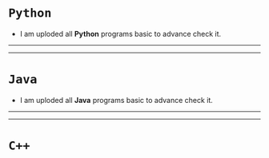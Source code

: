 # `Python`
- I am uploded all **Python** programs basic to advance check it.
***
---
# `Java`
- I am uploded all **Java** programs basic to advance check it.
***
---
# `C++`


